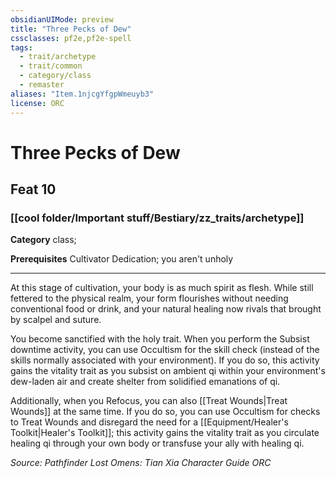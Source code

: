 ```yaml
---
obsidianUIMode: preview
title: "Three Pecks of Dew"
cssclasses: pf2e,pf2e-spell
tags:
  - trait/archetype
  - trait/common
  - category/class
  - remaster
aliases: "Item.1njcgYfgpWmeuyb3"
license: ORC
---
```

# Three Pecks of Dew
## Feat 10
### [[cool folder/Important stuff/Bestiary/zz_traits/archetype]]

**Category** class; 



**Prerequisites** Cultivator Dedication; you aren't unholy
* * *
At this stage of cultivation, your body is as much spirit as flesh. While still fettered to the physical realm, your form flourishes without needing conventional food or drink, and your natural healing now rivals that brought by scalpel and suture.

You become sanctified with the holy trait. When you perform the Subsist downtime activity, you can use Occultism for the skill check (instead of the skills normally associated with your environment). If you do so, this activity gains the vitality trait as you subsist on ambient qi within your environment's dew-laden air and create shelter from solidified emanations of qi.

Additionally, when you Refocus, you can also [[Treat Wounds|Treat Wounds]] at the same time. If you do so, you can use Occultism for checks to Treat Wounds and disregard the need for a [[Equipment/Healer's Toolkit|Healer's Toolkit]]; this activity gains the vitality trait as you circulate healing qi through your own body or transfuse your ally with healing qi.

*Source: Pathfinder Lost Omens: Tian Xia Character Guide*
*ORC*